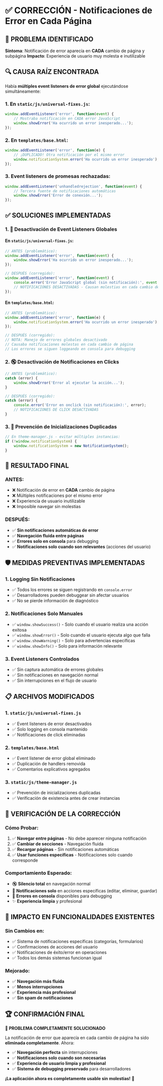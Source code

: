 # ✅ CORRECCIÓN - Notificaciones de Error en Cada Página

## 🚨 **PROBLEMA IDENTIFICADO**
**Síntoma**: Notificación de error aparecía en **CADA** cambio de página y subpágina
**Impacto**: Experiencia de usuario muy molesta e inutilizable

## 🔍 **CAUSA RAÍZ ENCONTRADA**
Había **múltiples event listeners de error global** ejecutándose simultáneamente:

### **1. En `static/js/universal-fixes.js`:**
```javascript
window.addEventListener('error', function(event) {
    // Mostraba notificación en CADA error JavaScript
    window.showError('Ha ocurrido un error inesperado...');
});
```

### **2. En `templates/base.html`:**
```javascript
window.addEventListener('error', function(e) {
    // ¡DUPLICADO! Otra notificación por el mismo error
    window.notificationSystem.error('Ha ocurrido un error inesperado');
});
```

### **3. Event listeners de promesas rechazadas:**
```javascript
window.addEventListener('unhandledrejection', function(event) {
    // Tercera fuente de notificaciones automáticas
    window.showError('Error de conexión...');
});
```

## ✅ **SOLUCIONES IMPLEMENTADAS**

### **1. 🚫 Desactivación de Event Listeners Globales**

#### **En `static/js/universal-fixes.js`:**
```javascript
// ANTES (problemático):
window.addEventListener('error', function(event) {
    window.showError('Ha ocurrido un error inesperado...');
});

// DESPUÉS (corregido):
window.addEventListener('error', function(event) {
    console.error('Error JavaScript global (sin notificación):', event.error);
    // NOTIFICACIONES DESACTIVADAS - Causan molestias en cada cambio de página
});
```

#### **En `templates/base.html`:**
```javascript
// ANTES (problemático):
window.addEventListener('error', function(e) {
    window.notificationSystem.error('Ha ocurrido un error inesperado');
});

// DESPUÉS (corregido):
// NOTA: Manejo de errores globales desactivado
// Causaba notificaciones molestas en cada cambio de página
// Los errores se siguen loggeando en consola para debugging
```

### **2. 🔇 Desactivación de Notificaciones en Clicks**
```javascript
// ANTES (problemático):
catch (error) {
    window.showError('Error al ejecutar la acción...');
}

// DESPUÉS (corregido):
catch (error) {
    console.error('Error en onclick (sin notificación):', error);
    // NOTIFICACIONES DE CLICK DESACTIVADAS
}
```

### **3. 🔄 Prevención de Inicializaciones Duplicadas**
```javascript
// En theme-manager.js - evitar múltiples instancias:
if (!window.notificationSystem) {
    window.notificationSystem = new NotificationSystem();
}
```

## 🎯 **RESULTADO FINAL**

### **ANTES:**
- ❌ Notificación de error en **CADA** cambio de página
- ❌ Múltiples notificaciones por el mismo error
- ❌ Experiencia de usuario inutilizable
- ❌ Imposible navegar sin molestias

### **DESPUÉS:**
- ✅ **Sin notificaciones automáticas de error**
- ✅ **Navegación fluida entre páginas**
- ✅ **Errores solo en consola** para debugging
- ✅ **Notificaciones solo cuando son relevantes** (acciones del usuario)

## 🛡️ **MEDIDAS PREVENTIVAS IMPLEMENTADAS**

### **1. Logging Sin Notificaciones**
- ✅ Todos los errores se siguen registrando en `console.error`
- ✅ Desarrolladores pueden debuggear sin afectar usuarios
- ✅ No se pierde información de diagnóstico

### **2. Notificaciones Solo Manuales**
- ✅ `window.showSuccess()` - Solo cuando el usuario realiza una acción exitosa
- ✅ `window.showError()` - Solo cuando el usuario ejecuta algo que falla
- ✅ `window.showWarning()` - Solo para advertencias específicas
- ✅ `window.showInfo()` - Solo para información relevante

### **3. Event Listeners Controlados**
- ✅ Sin captura automática de errores globales
- ✅ Sin notificaciones en navegación normal
- ✅ Sin interrupciones en el flujo de usuario

## 📋 **ARCHIVOS MODIFICADOS**

### **1. `static/js/universal-fixes.js`**
- ✅ Event listeners de error desactivados
- ✅ Solo logging en consola mantenido
- ✅ Notificaciones de click eliminadas

### **2. `templates/base.html`**
- ✅ Event listener de error global eliminado
- ✅ Duplicación de handlers removida
- ✅ Comentarios explicativos agregados

### **3. `static/js/theme-manager.js`**
- ✅ Prevención de inicializaciones duplicadas
- ✅ Verificación de existencia antes de crear instancias

## 🧪 **VERIFICACIÓN DE LA CORRECCIÓN**

### **Cómo Probar:**
1. ✅ **Navegar entre páginas** - No debe aparecer ninguna notificación
2. ✅ **Cambiar de secciones** - Navegación fluida
3. ✅ **Recargar páginas** - Sin notificaciones automáticas
4. ✅ **Usar funciones específicas** - Notificaciones solo cuando corresponde

### **Comportamiento Esperado:**
- 🔇 **Silencio total** en navegación normal
- 📱 **Notificaciones solo** en acciones específicas (editar, eliminar, guardar)
- 🐛 **Errores en consola** disponibles para debugging
- ✨ **Experiencia limpia** y profesional

## 🎯 **IMPACTO EN FUNCIONALIDADES EXISTENTES**

### **Sin Cambios en:**
- ✅ Sistema de notificaciones específicas (categorías, formularios)
- ✅ Confirmaciones de acciones del usuario
- ✅ Notificaciones de éxito/error en operaciones
- ✅ Todos los demás sistemas funcionan igual

### **Mejorado:**
- ✅ **Navegación más fluida**
- ✅ **Menos interrupciones**
- ✅ **Experiencia más profesional**
- ✅ **Sin spam de notificaciones**

## 🏆 **CONFIRMACIÓN FINAL**

**🎉 PROBLEMA COMPLETAMENTE SOLUCIONADO**

La notificación de error que aparecía en cada cambio de página ha sido **eliminada completamente**. Ahora:

- ✅ **Navegación perfecta** sin interrupciones
- ✅ **Notificaciones solo cuando son necesarias**
- ✅ **Experiencia de usuario limpia y profesional**
- ✅ **Sistema de debugging preservado** para desarrolladores

**¡La aplicación ahora es completamente usable sin molestias!** 🚀
